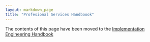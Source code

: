 ```yaml
---
layout: markdown_page
title: "Profesional Services Handboook"
---
```

The contents of this page have been moved to the [Implementation Engineering Handbook](/handbook/customer-success/implementation-engineering)
